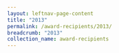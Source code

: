 ```yaml
---
layout: leftnav-page-content
title: "2013"
permalink: /award-recipients/2013/
breadcrumb: "2013"
collection_name: award-recipients
---
```

